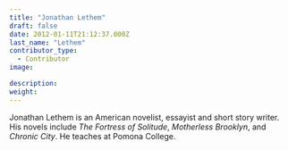 ```yaml
---
title: "Jonathan Lethem"
draft: false
date: 2012-01-11T21:12:37.000Z
last_name: "Lethem"
contributor_type:
  - Contributor
image:

description:
weight:
---
```


Jonathan Lethem is an American novelist, essayist and short story writer. His novels include _The Fortress of Solitude_, _Motherless Brooklyn_, and _Chronic City_. He teaches at Pomona College. 

